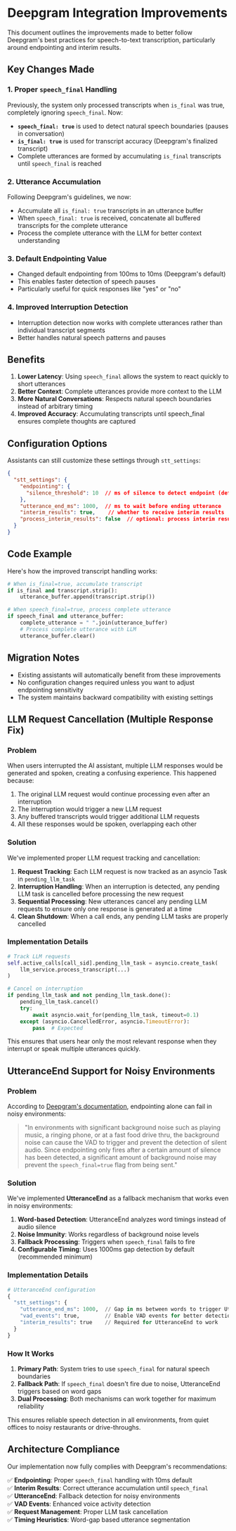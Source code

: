 # Deepgram Integration Improvements

This document outlines the improvements made to better follow Deepgram's best practices for speech-to-text transcription, particularly around endpointing and interim results.

## Key Changes Made

### 1. **Proper `speech_final` Handling**

Previously, the system only processed transcripts when `is_final` was true, completely ignoring `speech_final`. Now:

- **`speech_final: true`** is used to detect natural speech boundaries (pauses in conversation)
- **`is_final: true`** is used for transcript accuracy (Deepgram's finalized transcript)
- Complete utterances are formed by accumulating `is_final` transcripts until `speech_final` is reached

### 2. **Utterance Accumulation**

Following Deepgram's guidelines, we now:

- Accumulate all `is_final: true` transcripts in an utterance buffer
- When `speech_final: true` is received, concatenate all buffered transcripts for the complete utterance
- Process the complete utterance with the LLM for better context understanding

### 3. **Default Endpointing Value**

- Changed default endpointing from 100ms to 10ms (Deepgram's default)
- This enables faster detection of speech pauses
- Particularly useful for quick responses like "yes" or "no"

### 4. **Improved Interruption Detection**

- Interruption detection now works with complete utterances rather than individual transcript segments
- Better handles natural speech patterns and pauses

## Benefits

1. **Lower Latency**: Using `speech_final` allows the system to react quickly to short utterances
2. **Better Context**: Complete utterances provide more context to the LLM
3. **More Natural Conversations**: Respects natural speech boundaries instead of arbitrary timing
4. **Improved Accuracy**: Accumulating transcripts until speech_final ensures complete thoughts are captured

## Configuration Options

Assistants can still customize these settings through `stt_settings`:

```json
{
  "stt_settings": {
    "endpointing": {
      "silence_threshold": 10  // ms of silence to detect endpoint (default: 10)
    },
    "utterance_end_ms": 1000,  // ms to wait before ending utterance
    "interim_results": true,    // whether to receive interim results
    "process_interim_results": false  // optional: process interim results for ultra-low latency
  }
}
```

## Code Example

Here's how the improved transcript handling works:

```python
# When is_final=true, accumulate transcript
if is_final and transcript.strip():
    utterance_buffer.append(transcript.strip())

# When speech_final=true, process complete utterance
if speech_final and utterance_buffer:
    complete_utterance = " ".join(utterance_buffer)
    # Process complete utterance with LLM
    utterance_buffer.clear()
```

## Migration Notes

- Existing assistants will automatically benefit from these improvements
- No configuration changes required unless you want to adjust endpointing sensitivity
- The system maintains backward compatibility with existing settings

## LLM Request Cancellation (Multiple Response Fix)

### Problem
When users interrupted the AI assistant, multiple LLM responses would be generated and spoken, creating a confusing experience. This happened because:

1. The original LLM request would continue processing even after an interruption
2. The interruption would trigger a new LLM request
3. Any buffered transcripts would trigger additional LLM requests
4. All these responses would be spoken, overlapping each other

### Solution
We've implemented proper LLM request tracking and cancellation:

1. **Request Tracking**: Each LLM request is now tracked as an asyncio Task in `pending_llm_task`
2. **Interruption Handling**: When an interruption is detected, any pending LLM task is cancelled before processing the new request
3. **Sequential Processing**: New utterances cancel any pending LLM requests to ensure only one response is generated at a time
4. **Clean Shutdown**: When a call ends, any pending LLM tasks are properly cancelled

### Implementation Details

```python
# Track LLM requests
self.active_calls[call_sid].pending_llm_task = asyncio.create_task(
    llm_service.process_transcript(...)
)

# Cancel on interruption
if pending_llm_task and not pending_llm_task.done():
    pending_llm_task.cancel()
    try:
        await asyncio.wait_for(pending_llm_task, timeout=0.1)
    except (asyncio.CancelledError, asyncio.TimeoutError):
        pass  # Expected
```

This ensures that users hear only the most relevant response when they interrupt or speak multiple utterances quickly.

## UtteranceEnd Support for Noisy Environments

### Problem
According to [Deepgram's documentation](https://developers.deepgram.com/docs/understanding-end-of-speech-detection), endpointing alone can fail in noisy environments:

> "In environments with significant background noise such as playing music, a ringing phone, or at a fast food drive thru, the background noise can cause the VAD to trigger and prevent the detection of silent audio. Since endpointing only fires after a certain amount of silence has been detected, a significant amount of background noise may prevent the `speech_final=true` flag from being sent."

### Solution
We've implemented **UtteranceEnd** as a fallback mechanism that works even in noisy environments:

1. **Word-based Detection**: UtteranceEnd analyzes word timings instead of audio silence
2. **Noise Immunity**: Works regardless of background noise levels
3. **Fallback Processing**: Triggers when `speech_final` fails to fire
4. **Configurable Timing**: Uses 1000ms gap detection by default (recommended minimum)

### Implementation Details

```python
# UtteranceEnd configuration
{
  "stt_settings": {
    "utterance_end_ms": 1000,  // Gap in ms between words to trigger UtteranceEnd
    "vad_events": true,        // Enable VAD events for better detection
    "interim_results": true    // Required for UtteranceEnd to work
  }
}
```

### How It Works

1. **Primary Path**: System tries to use `speech_final` for natural speech boundaries
2. **Fallback Path**: If `speech_final` doesn't fire due to noise, UtteranceEnd triggers based on word gaps
3. **Dual Processing**: Both mechanisms can work together for maximum reliability

This ensures reliable speech detection in all environments, from quiet offices to noisy restaurants or drive-throughs.

## Architecture Compliance

Our implementation now fully complies with Deepgram's recommendations:

✅ **Endpointing**: Proper `speech_final` handling with 10ms default  
✅ **Interim Results**: Correct utterance accumulation until `speech_final`  
✅ **UtteranceEnd**: Fallback detection for noisy environments  
✅ **VAD Events**: Enhanced voice activity detection  
✅ **Request Management**: Proper LLM task cancellation  
✅ **Timing Heuristics**: Word-gap based utterance segmentation 